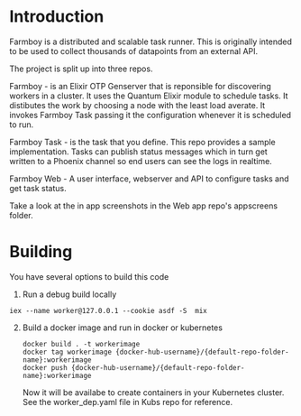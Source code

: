 # Introduction

Farmboy is a distributed and scalable task runner. This is originally intended to be used to collect thousands of datapoints
from an external API.

The project is split up into three repos.

Farmboy - is an Elixir OTP Genserver that is reponsible for discovering workers in a cluster. It uses the Quantum Elixir module to schedule tasks. It distibutes the work by choosing a node with the least load averate. It invokes Farmboy Task passing it
the configuration whenever it is scheduled to run.

Farmboy Task - is the task that you define. This repo provides a sample implementation. Tasks can publish status messages which in turn get written to a Phoenix channel so end users can see the logs in realtime.

Farmboy Web - A user interface, webserver and API to configure tasks and get task status.

Take a look at the in app screenshots in the Web app repo's appscreens folder.

# Building

You have several options to build this code

1. Run a debug build locally

```
iex --name worker@127.0.0.1 --cookie asdf -S  mix
```

2. Build a docker image and run in docker or kubernetes

   ```
   docker build . -t workerimage
   docker tag workerimage {docker-hub-username}/{default-repo-folder-name}:workerimage
   docker push {docker-hub-username}/{default-repo-folder-name}:workerimage

   ```

   Now it will be availabe to create containers in your Kubernetes
   cluster. See the worker_dep.yaml file in Kubs repo for reference.
